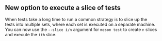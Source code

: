 ## New option to execute a slice of tests

When tests take a long time to run a common strategy is to slice up the tests
into multiple sets, where each set is executed on a separate machine. You can
now use the `--slice i/n` argument for `meson test` to create `n` slices and
execute the `ith` slice.
